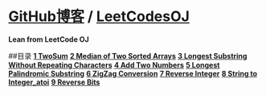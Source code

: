 [**GitHub博客**](https://github.com/bbxytl/bbxytl.github.com/tree/master/blog) / [LeetCodesOJ](https://oj.leetcode.com/)
=======
**Lean from LeetCode OJ**

##目录
**[1 TwoSum](https://github.com/bbxytl/LeetCodesOJ/tree/master/Algorithms/1%20TwoSum)**
**[2 Median of Two Sorted Arrays](https://github.com/bbxytl/LeetCodesOJ/tree/master/Algorithms/2%20Median%20of%20Two%20Sorted%20Arrays)**
**[3 Longest Substring Without Repeating Characters](https://github.com/bbxytl/LeetCodesOJ/tree/master/Algorithms/3%20Longest%20Substring%20Without%20Repeating%20Characters)**
**[4 Add Two Numbers](https://github.com/bbxytl/LeetCodesOJ/tree/master/Algorithms/4%20Add%20Two%20Numbers)**
**[5 Longest Palindromic Substring](https://github.com/bbxytl/LeetCodesOJ/tree/master/Algorithms/5%20Longest%20Palindromic%20Substring)**
**[6 ZigZag Conversion](https://github.com/bbxytl/LeetCodesOJ/tree/master/Algorithms/6%20ZigZag%20Conversion)**
**[7 Reverse Integer](https://github.com/bbxytl/LeetCodesOJ/tree/master/Algorithms/7%20Reverse%20Integer)**
**[8 String to Integer_atoi](https://github.com/bbxytl/LeetCodesOJ/tree/master/Algorithms/8%20String%20to%20Integer_atoi)**
**[9 Reverse Bits](https://github.com/bbxytl/LeetCodesOJ/tree/master/Algorithms/9%20Reverse%20Bits)**
